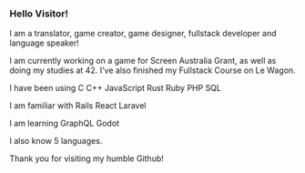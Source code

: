 ### Hello Visitor!

I am a translator, game creator, game designer, fullstack developer and language speaker!

I am currently working on a game for Screen Australia Grant, as well as doing my studies at 42.
I've also finished my Fullstack Course on Le Wagon.

I have been using
C
C++
JavaScript
Rust
Ruby
PHP
SQL

I am familiar with
Rails
React
Laravel

I am learning
GraphQL
Godot

I also know 5 languages.

Thank you for visiting my humble Github!

<!--
**lavithian/lavithian** is a ✨ _special_ ✨ repository because its `README.md` (this file) appears on your GitHub profile.

Here are some ideas to get you started:

- 🔭 I’m currently working on ...
- 🌱 I’m currently learning ...
- 👯 I’m looking to collaborate on ...
- 🤔 I’m looking for help with ...
- 💬 Ask me about ...
- 📫 How to reach me: ...
- 😄 Pronouns: ...
- ⚡ Fun fact: ...
-->
